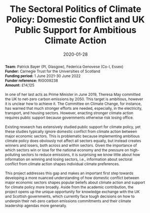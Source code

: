 ---
title: "The Sectoral Politics of Climate Policy: Domestic Conflict and UK Public Support for Ambitious Climate Action"
authors:
- admin
author_notes:
date: "2020-01-28"
doi: ""

# Publication type.
# Accepts a single type but formatted as a YAML list (for Hugo requirements).
# Enter a publication type from the CSL standard.
publication_types: ["generic"]

tags:
- Carnegie Trust

abstract: <b> Team:</b> Patrick Bayer (PI, Glasgow), Federica Genovese (Co-I, Essex) <br> <b> Funder:</b>  Carnegie Trust for the Universities of Scotland <br> <b> Funding period:</b> 1 June 2021-30 June 2022 <br> <b> Funder reference:</b> RIG009238 <br> <b> Amount:</b> £14,125 <br><br> In one of her last acts as Prime Minister in June 2019, Theresa May committed the UK to net-zero carbon emissions by 2050. This target is ambitious, however it is unclear how to achieve it. The Committee on Climate Change, for instance, has warned that much stronger efforts are needed, especially, in the electricity, transport, and housing sectors. However, enacting stronger climate action requires public support because governments otherwise risk losing office. <br><br> Existing research has extensively studied public support for climate policy, yet these studies typically ignore domestic conflict from climate action between major economic sectors. This is problematic because implementing ambitious climate policy does obviously not affect all sectors equally, but instead creates winners and losers, both across and within sectors. Given the importance of which sectors win or lose for the national economy and the pressure on high-polluting sectors to reduce emissions, it is surprising we know little about how information on winning and losing sectors, i.e., information about sectoral conflict from climate action shapes individual climate preferences. <br><br> This project addresses this gap and makes an important first step towards developing a more nuanced understanding of how domestic conflict between major economic sectors shapes popular beliefs about climate action and support for climate policy more broadly. Aside from the academic contribution, the project opens up the unique opportunity for knowledge exchange with the UK and Scottish governments, which currently face tough decisions on how to underpin their net-zero carbon emissions commitments and their climate leadership agendas more generally.

---